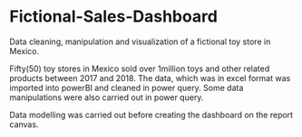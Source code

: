 # Fictional-Sales-Dashboard
Data cleaning, manipulation and visualization of a fictional toy store in Mexico.

Fifty(50) toy stores in Mexico sold over 1million toys and other related products between 2017 and 2018. 
The data, which was in excel format was imported into powerBI and cleaned in power query. Some data manipulations were also carried out in power query.

Data modelling was carried out before creating the dashboard on the report canvas.


